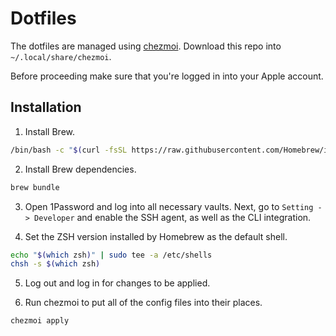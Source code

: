 # Dotfiles

The dotfiles are managed using [chezmoi](https://www.chezmoi.io). Download this repo into `~/.local/share/chezmoi`.

Before proceeding make sure that you're logged in into your Apple account.

## Installation

1. Install Brew.

```sh
/bin/bash -c "$(curl -fsSL https://raw.githubusercontent.com/Homebrew/install/HEAD/install.sh)"
```

2. Install Brew dependencies.

```sh
brew bundle
```

3. Open 1Password and log into all necessary vaults. Next, go to `Setting -> Developer` and enable the SSH agent, as well as the CLI integration.

4. Set the ZSH version installed by Homebrew as the default shell.

```sh
echo "$(which zsh)" | sudo tee -a /etc/shells
chsh -s $(which zsh)
```

5. Log out and log in for changes to be applied.

6. Run chezmoi to put all of the config files into their places.

```sh
chezmoi apply
```
